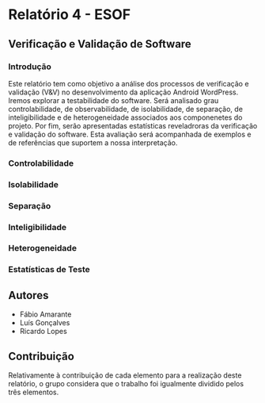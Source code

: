 # Relatório 4 - ESOF #
## Verificação e Validação de Software ##
### Introdução

Este relatório tem como objetivo a análise dos processos de verificação e validação (V&V) no desenvolvimento da aplicação Android WordPress. 
Iremos explorar a testabilidade do software. Será analisado grau controlabilidade, de observabilidade,  de isolabilidade, de separação, de inteligibilidade e de heterogeneidade associados aos componenetes do projeto. Por fim, serão apresentadas estatísticas reveladroras da verificação e validação do software.
Esta avaliação será acompanhada de exemplos e de referências que suportem a nossa interpretação.

### Controlabilidade



### Isolabilidade



### Separação


### Inteligibilidade



### Heterogeneidade



### Estatísticas de Teste



## Autores



* Fábio Amarante
* Luís Gonçalves
* Ricardo Lopes


## Contribuição

Relativamente à contribuição de cada elemento para a realização deste relatório, o grupo considera que o trabalho foi igualmente dividido pelos três elementos.
